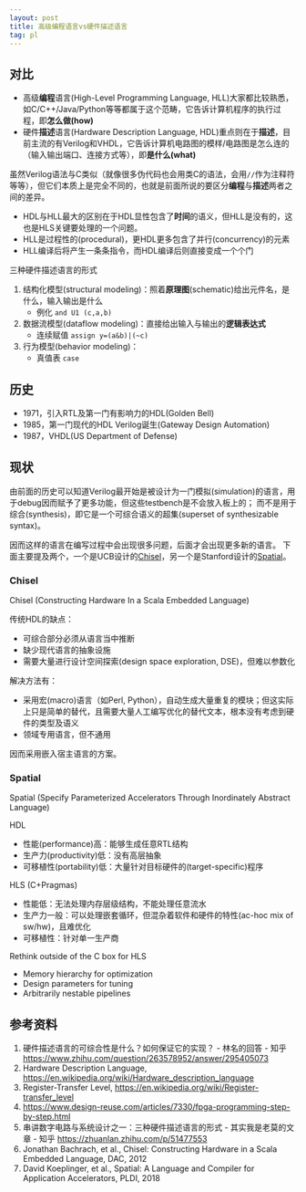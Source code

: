 ```yaml
---
layout: post
title: 高级编程语言vs硬件描述语言
tag: pl
---
```


## 对比
* 高级**编程**语言(High-Level Programming Language, HLL)大家都比较熟悉，如C/C++/Java/Python等等都属于这个范畴，它告诉计算机程序的执行过程，即**怎么做(how)**
* 硬件**描述**语言(Hardware Description Language, HDL)重点则在于**描述**，目前主流的有Verilog和VHDL，它告诉计算机电路图的模样/电路图是怎么连的（输入输出端口、连接方式等），即**是什么(what)**

<!--more-->

虽然Verilog语法与C类似（就像很多伪代码也会用类C的语法，会用`//`作为注释符等等），但它们本质上是完全不同的，也就是前面所说的要区分**编程**与**描述**两者之间的差异。

* HDL与HLL最大的区别在于HDL显性包含了**时间**的语义，但HLL是没有的，这也是HLS关键要处理的一个问题。
* HLL是过程性的(procedural)，更HDL更多包含了并行(concurrency)的元素
* HLL编译后将产生一条条指令，而HDL编译后则直接变成一个个门

三种硬件描述语言的形式
1. 结构化模型(structural modeling)：照着**原理图**(schematic)给出元件名，是什么，输入输出是什么
	- 例化 `and U1 (c,a,b)`
2. 数据流模型(dataflow modeling)：直接给出输入与输出的**逻辑表达式**
	- 连续赋值 `assign y=(a&b)|(~c)`
3. 行为模型(behavior modeling)：
	- 真值表 `case`

## 历史
* 1971，引入RTL及第一门有影响力的HDL(Golden Bell)
* 1985，第一门现代的HDL Verilog诞生(Gateway Design Automation)
* 1987，VHDL(US Department of Defense)

## 现状
由前面的历史可以知道Verilog最开始是被设计为一门模拟(simulation)的语言，用于debug因而赋予了更多功能，但这些testbench是不会放入板上的；
而不是用于综合(synthesis)，即它是一个可综合语义的超集(superset of synthesizable syntax)。

因而这样的语言在编写过程中会出现很多问题，后面才会出现更多新的语言。
下面主要提及两个，一个是UCB设计的[Chisel](https://chisel.eecs.berkeley.edu/)，另一个是Stanford设计的[Spatial](https://spatial-lang.org/)。

### Chisel
Chisel (Constructing Hardware In a Scala Embedded Language)

传统HDL的缺点：
* 可综合部分必须从语言当中推断
* 缺少现代语言的抽象设施
* 需要大量进行设计空间探索(design space exploration, DSE)，但难以参数化

解决方法有：
* 采用宏(macro)语言（如Perl, Python），自动生成大量重复的模块；但这实际上只是简单的替代，且需要大量人工编写优化的替代文本，根本没有考虑到硬件的类型及语义
* 领域专用语言，但不通用

因而采用嵌入宿主语言的方案。

### Spatial
Spatial (Specify Parameterized Accelerators Through Inordinately Abstract Language)

HDL
* 性能(performance)高：能够生成任意RTL结构
* 生产力(productivity)低：没有高层抽象
* 可移植性(portability)低：大量针对目标硬件的(target-specific)程序

HLS (C+Pragmas)
* 性能低：无法处理内存层级结构，不能处理任意流水
* 生产力一般：可以处理嵌套循环，但混杂着软件和硬件的特性(ac-hoc mix of sw/hw)，且难优化
* 可移植性：针对单一生产商

Rethink outside of the C box for HLS
* Memory hierarchy for optimization
* Design parameters for tuning
* Arbitrarily nestable pipelines

## 参考资料
1. 硬件描述语言的可综合性是什么？如何保证它的实现？ - 林名的回答 - 知乎 <https://www.zhihu.com/question/263578952/answer/295405073>
2. Hardware Description Language, <https://en.wikipedia.org/wiki/Hardware_description_language>
3. Register-Transfer Level, <https://en.wikipedia.org/wiki/Register-transfer_level>
4. <https://www.design-reuse.com/articles/7330/fpga-programming-step-by-step.html>
5. 串讲数字电路与系统设计之一：三种硬件描述语言的形式 - 其实我是老莫的文章 - 知乎 <https://zhuanlan.zhihu.com/p/51477553>
6. Jonathan Bachrach, et al., Chisel: Constructing Hardware in a Scala Embedded Language, DAC, 2012
7. David Koeplinger, et al., Spatial: A Language and Compiler for Application Accelerators, PLDI, 2018